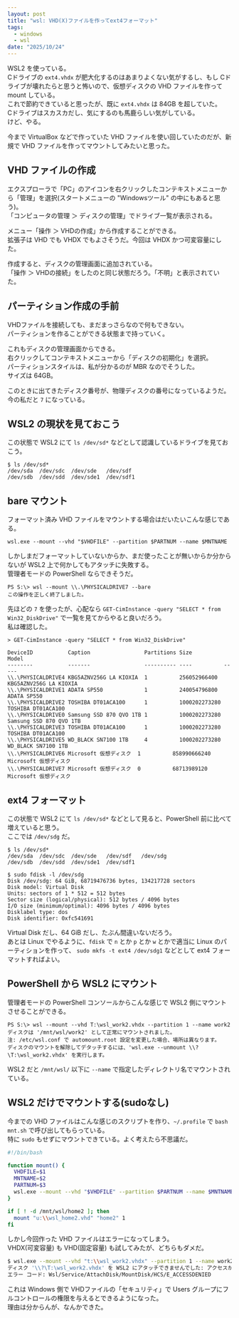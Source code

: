 ```yaml
---
layout: post
title: "wsl: VHD(X)ファイルを作ってext4フォーマット"
tags:
  - windows
  - wsl
date: "2025/10/24"
---
```


WSL2 を使っている。  
Cドライブの `ext4.vhdx` が肥大化するのはあまりよくない気がするし、もし Cドライブが壊れたらと思うと怖いので、仮想ディスクの VHD ファイルを作って mount している。  
これで節約できていると思ったが、既に `ext4.vhdx` は 84GB を超していた。  
Cドライブはスカスカだし、気にするのも馬鹿らしい気がしている。  
けど、やる。

今まで VirtualBox などで作っていた VHD ファイルを使い回していたのだが、新規で VHD ファイルを作ってマウントしてみたいと思った。

## VHD ファイルの作成

エクスプローラで「PC」のアイコンを右クリックしたコンテキストメニューから「管理」を選択(スタートメニューの "Windowsツール" の中にもあると思う)。  
「コンピュータの管理 ＞ ディスクの管理」でドライブ一覧が表示される。

メニュー「操作 ＞ VHDの作成」から作成することができる。  
拡張子は VHD でも VHDX でもよさそうだ。今回は VHDX かつ可変容量にした。

作成すると、ディスクの管理画面に追加されている。  
「操作 ＞ VHDの接続」をしたのと同じ状態だろう。「不明」と表示されていた。

## パーティション作成の手前

VHDファイルを接続しても、まだまっさらなので何もできない。  
パーティションを作ることができる状態まで持っていく。

これもディスクの管理画面からできる。  
右クリックしてコンテキストメニューから「ディスクの初期化」を選択。  
パーティションスタイルは、私が分かるのが MBR なのでそうした。  
サイズは 64GB。

このときに出てきたディスク番号が、物理ディスクの番号になっているようだ。  
今の私だと `7` になっている。

## WSL2 の現状を見ておこう

この状態で WSL2 にて `ls /dev/sd*` などとして認識しているドライブを見ておこう。

```shell
$ ls /dev/sd*
/dev/sda  /dev/sdc  /dev/sde   /dev/sdf
/dev/sdb  /dev/sdd  /dev/sde1  /dev/sdf1
```

## bare マウント

フォーマット済み VHD ファイルをマウントする場合はだいたいこんな感じである。

`wsl.exe --mount --vhd "$VHDFILE" --partition $PARTNUM --name $MNTNAME`

しかしまだフォーマットしていないからか、まだ使ったことが無いからか分からないが WSL2 上で何かしてもアタッチに失敗する。  
管理者モードの PowerShell ならできそうだ。

```posh
PS S:\> wsl --mount \\.\PHYSICALDRIVE7 --bare
この操作を正しく終了しました。
```

先ほどの `7` を使ったが、心配なら `GET-CimInstance -query "SELECT * from Win32_DiskDrive"` で一覧を見てからやると良いだろう。  
私は確認した。

```posh
> GET-CimInstance -query "SELECT * from Win32_DiskDrive"

DeviceID           Caption                 Partitions Size          Model
--------           -------                 ---------- ----          -----
\\.\PHYSICALDRIVE4 KBG5AZNV256G LA KIOXIA  1          256052966400  KBG5AZNV256G LA KIOXIA
\\.\PHYSICALDRIVE1 ADATA SP550             1          240054796800  ADATA SP550
\\.\PHYSICALDRIVE2 TOSHIBA DT01ACA100      1          1000202273280 TOSHIBA DT01ACA100
\\.\PHYSICALDRIVE0 Samsung SSD 870 QVO 1TB 1          1000202273280 Samsung SSD 870 QVO 1TB
\\.\PHYSICALDRIVE3 TOSHIBA DT01ACA100      1          1000202273280 TOSHIBA DT01ACA100
\\.\PHYSICALDRIVE5 WD_BLACK SN7100 1TB     4          1000202273280 WD_BLACK SN7100 1TB
\\.\PHYSICALDRIVE6 Microsoft 仮想ディスク  1          858990666240  Microsoft 仮想ディスク
\\.\PHYSICALDRIVE7 Microsoft 仮想ディスク  0          68713989120   Microsoft 仮想ディスク
```

## ext4 フォーマット

この状態で WSL2 にて `ls /dev/sd*` などとして見ると、PowerShell 前に比べて増えていると思う。  
ここでは `/dev/sdg` だ。

```shell
$ ls /dev/sd*
/dev/sda  /dev/sdc  /dev/sde   /dev/sdf   /dev/sdg
/dev/sdb  /dev/sdd  /dev/sde1  /dev/sdf1

$ sudo fdisk -l /dev/sdg
Disk /dev/sdg: 64 GiB, 68719476736 bytes, 134217728 sectors
Disk model: Virtual Disk
Units: sectors of 1 * 512 = 512 bytes
Sector size (logical/physical): 512 bytes / 4096 bytes
I/O size (minimum/optimal): 4096 bytes / 4096 bytes
Disklabel type: dos
Disk identifier: 0xfc541691
```

Virtual Disk だし、64 GiB だし、たぶん間違いないだろう。  
あとは Linux でやるように、`fdisk` で `n` とか `p` とか `w` とかで適当に Linux のパーティションを作って、
`sudo mkfs -t ext4 /dev/sdg1` などとして ext4 フォーマットすればよい。

## PowerShell から WSL2 にマウント

管理者モードの PowerShell コンソールからこんな感じで WSL2 側にマウントさせることができる。

```posh
PS S:\> wsl --mount --vhd T:\wsl_work2.vhdx --partition 1 --name work2
ディスクは '/mnt/wsl/work2' として正常にマウントされました。
注: /etc/wsl.conf で automount.root 設定を変更した場合、場所は異なります。
ディスクのマウントを解除してデタッチするには、'wsl.exe --unmount \\?\T:\wsl_work2.vhdx' を実行します。
```

WSL2 だと `/mnt/wsl/` 以下に `--name` で指定したディレクトリ名でマウントされている。

## WSL2 だけでマウントする(sudoなし)

今までの VHD ファイルはこんな感じのスクリプトを作り、`~/.profile` で `bash mnt.sh` で呼び出してもらっている。  
特に `sudo` もせずにマウントできている。よく考えたら不思議だ。

```bash
#!/bin/bash

function mount() {
  VHDFILE=$1
  MNTNAME=$2
  PARTNUM=$3
  wsl.exe --mount --vhd "$VHDFILE" --partition $PARTNUM --name $MNTNAME > /dev/null
}

if [ ! -d /mnt/wsl/home2 ]; then
  mount "u:\\wsl_home2.vhd" "home2" 1
fi
```

しかし今回作った VHD ファイルはエラーになってしまう。  
VHDX(可変容量) も VHD(固定容量) も試してみたが、どちらもダメだ。

```bash
$ wsl.exe --mount --vhd "t:\\wsl_work2.vhdx" --partition 1 --name work2
ディスク '\\?\T:\wsl_work2.vhdx' を WSL2 にアタッチできませんでした: アクセスが拒否されました。
エラー コード: Wsl/Service/AttachDisk/MountDisk/HCS/E_ACCESSDENIED
```

これは Windows 側で VHDファイルの「セキュリティ」で Users グループにフルコントロールの権限を与えるとできるようになった。  
理由は分からんが、なんかできた。
